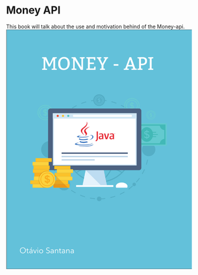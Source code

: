 Money API
=======

This book will talk about the use and motivation behind of the Money-api.![](cover.jpg)